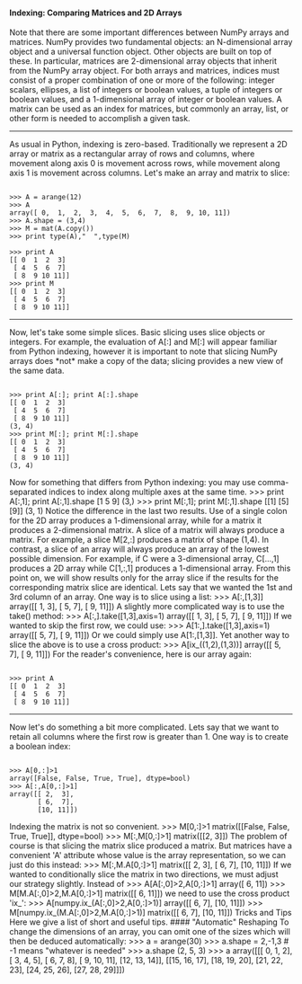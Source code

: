 #### Indexing: Comparing Matrices and 2D Arrays
Note that there are some important differences between NumPy arrays and matrices. NumPy provides two fundamental objects: an N-dimensional array object and a universal function object. Other objects are built on top of these. In particular, matrices are 2-dimensional array objects that inherit from the NumPy array object. For both arrays and matrices, indices must consist of a proper combination of one or more of the following: integer scalars, ellipses, a list of integers or boolean values, a tuple of integers or boolean values, and a 1-dimensional array of integer or boolean values. A matrix can be used as an index for matrices, but commonly an array, list, or other form is needed to accomplish a given task.
<hr>
As usual in Python, indexing is zero-based. Traditionally we represent a 2D array or matrix as a rectangular array of rows and columns, where movement along axis 0 is movement across rows, while movement along axis 1 is movement across columns.
Let's make an array and matrix to slice:

<pre><code>
>>> A = arange(12)
>>> A
array([ 0,  1,  2,  3,  4,  5,  6,  7,  8,  9, 10, 11])
>>> A.shape = (3,4)
>>> M = mat(A.copy())
>>> print type(A),"  ",type(M)
<type 'numpy.ndarray'>    <class 'numpy.core.defmatrix.matrix'>
>>> print A
[[ 0  1  2  3]
 [ 4  5  6  7]
 [ 8  9 10 11]]
>>> print M
[[ 0  1  2  3]
 [ 4  5  6  7]
 [ 8  9 10 11]]
</code></pre>

<hr>
Now, let's take some simple slices. Basic slicing uses slice objects or integers. For example, the evaluation of A[:] and M[:] will appear familiar from Python indexing, however it is important to note that slicing NumPy arrays does *not* make a copy of the data; slicing provides a new view of the same data.
<pre><code>
>>> print A[:]; print A[:].shape
[[ 0  1  2  3]
 [ 4  5  6  7]
 [ 8  9 10 11]]
(3, 4)
>>> print M[:]; print M[:].shape
[[ 0  1  2  3]
 [ 4  5  6  7]
 [ 8  9 10 11]]
(3, 4)
</code></pre>
Now for something that differs from Python indexing: you may use comma-separated indices to index along multiple axes at the same time.
>>> print A[:,1]; print A[:,1].shape
[1 5 9]
(3,)
>>> print M[:,1]; print M[:,1].shape
[[1]
 [5]
 [9]]
(3, 1)
Notice the difference in the last two results. Use of a single colon for the 2D array produces a 1-dimensional array, while for a matrix it produces a 2-dimensional matrix. A slice of a matrix will always produce a matrix. For example, a slice M[2,:] produces a matrix of shape (1,4). In contrast, a slice of an array will always produce an array of the lowest possible dimension. For example, if C were a 3-dimensional array, C[...,1] produces a 2D array while C[1,:,1] produces a 1-dimensional array. From this point on, we will show results only for the array slice if the results for the corresponding matrix slice are identical.
Lets say that we wanted the 1st and 3rd column of an array. One way is to slice using a list:
>>> A[:,[1,3]]
array([[ 1,  3],
       [ 5,  7],
       [ 9, 11]])
A slightly more complicated way is to use the take() method:
>>> A[:,].take([1,3],axis=1)
array([[ 1,  3],
       [ 5,  7],
       [ 9, 11]])
If we wanted to skip the first row, we could use:
>>> A[1:,].take([1,3],axis=1)
array([[ 5,  7],
       [ 9, 11]])
Or we could simply use A[1:,[1,3]]. Yet another way to slice the above is to use a cross product:
>>> A[ix_((1,2),(1,3))]
array([[ 5,  7],
       [ 9, 11]])
For the reader's convenience, here is our array again:
<pre><code>
>>> print A
[[ 0  1  2  3]
 [ 4  5  6  7]
 [ 8  9 10 11]]
</code></pre>
<hr>
Now let's do something a bit more complicated. Lets say that we want to retain all columns where the first row is greater than 1. One way is to create a boolean index:
<pre><code>
>>> A[0,:]>1
array([False, False, True, True], dtype=bool)
>>> A[:,A[0,:]>1]
array([[ 2,  3],
       [ 6,  7],
       [10, 11]])
</code></pre>
Indexing the matrix is not so convenient.
>>> M[0,:]>1
matrix([[False, False, True, True]], dtype=bool)
>>> M[:,M[0,:]>1]
matrix([[2, 3]])
The problem of course is that slicing the matrix slice produced a matrix. But matrices have a convenient 'A' attribute whose value is the array representation, so we can just do this instead:
>>> M[:,M.A[0,:]>1]
matrix([[ 2,  3],
        [ 6,  7],
        [10, 11]])
If we wanted to conditionally slice the matrix in two directions, we must adjust our strategy slightly. Instead of
>>> A[A[:,0]>2,A[0,:]>1]
array([ 6, 11])
>>> M[M.A[:,0]>2,M.A[0,:]>1]
matrix([[ 6, 11]])
we need to use the cross product 'ix_':
>>> A[numpy.ix_(A[:,0]>2,A[0,:]>1)]
array([[ 6,  7],
       [10, 11]])
>>> M[numpy.ix_(M.A[:,0]>2,M.A[0,:]>1)]
matrix([[ 6,  7],
        [10, 11]])
Tricks and Tips
Here we give a list of short and useful tips.
#### "Automatic" Reshaping
To change the dimensions of an array, you can omit one of the sizes which will then be deduced automatically:
>>> a = arange(30)
>>> a.shape = 2,-1,3  # -1 means "whatever is needed"
>>> a.shape
(2, 5, 3)
>>> a
array([[[ 0,  1,  2],
        [ 3,  4,  5],
        [ 6,  7,  8],
        [ 9, 10, 11],
        [12, 13, 14]],
       [[15, 16, 17],
        [18, 19, 20],
        [21, 22, 23],
        [24, 25, 26],
        [27, 28, 29]]])
